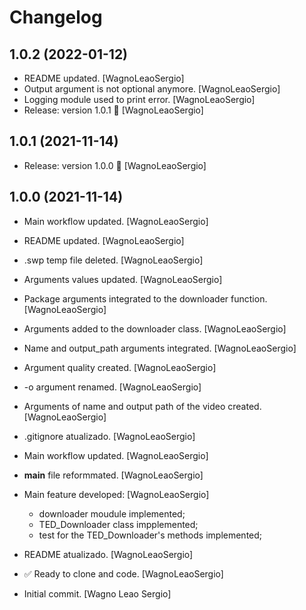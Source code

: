 Changelog
=========


1.0.2 (2022-01-12)
------------------
- README updated. [WagnoLeaoSergio]
- Output argument is not optional anymore. [WagnoLeaoSergio]
- Logging module used to print error. [WagnoLeaoSergio]
- Release: version 1.0.1 🚀 [WagnoLeaoSergio]


1.0.1 (2021-11-14)
------------------
- Release: version 1.0.0 🚀 [WagnoLeaoSergio]


1.0.0 (2021-11-14)
------------------
- Main workflow updated. [WagnoLeaoSergio]
- README updated. [WagnoLeaoSergio]
- .swp temp file deleted. [WagnoLeaoSergio]
- Arguments values updated. [WagnoLeaoSergio]
- Package arguments integrated to the downloader function.
  [WagnoLeaoSergio]
- Arguments added to the downloader class. [WagnoLeaoSergio]
- Name and output_path arguments integrated. [WagnoLeaoSergio]
- Argument quality created. [WagnoLeaoSergio]
- -o argument renamed. [WagnoLeaoSergio]
- Arguments of name and output path of the video created.
  [WagnoLeaoSergio]
- .gitignore atualizado. [WagnoLeaoSergio]
- Main workflow updated. [WagnoLeaoSergio]
- __main__ file reformmated. [WagnoLeaoSergio]
- Main feature developed: [WagnoLeaoSergio]

  - downloader moudule implemented;
  - TED_Downloader class impplemented;
  - test for the TED_Downloader's methods implemented;
- README atualizado. [WagnoLeaoSergio]
- ✅ Ready to clone and code. [WagnoLeaoSergio]
- Initial commit. [Wagno Leao Sergio]



